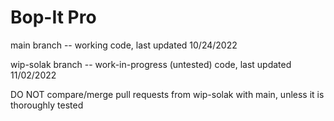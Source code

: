 # Bop-It Pro
main branch -- working code, last updated 10/24/2022

wip-solak branch -- work-in-progress (untested) code, last updated 11/02/2022

DO NOT compare/merge pull requests from wip-solak with main, unless it is thoroughly tested
